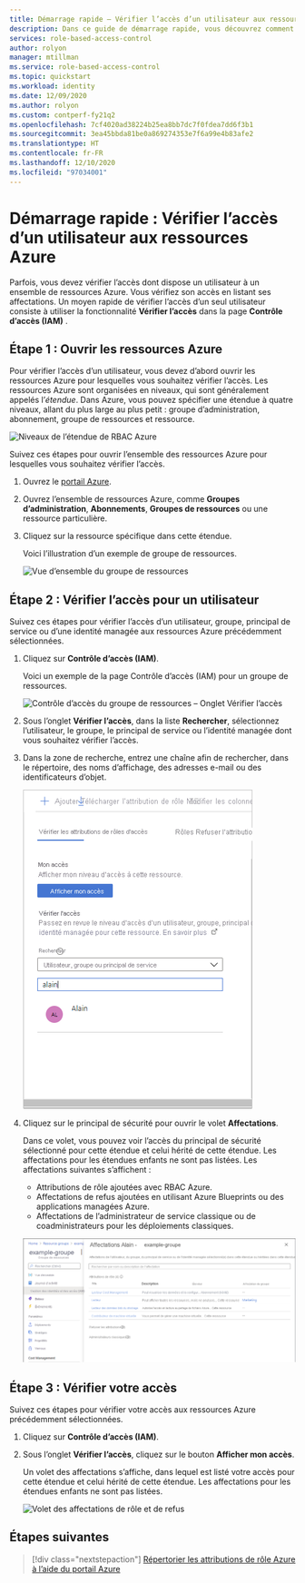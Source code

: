 ```yaml
---
title: Démarrage rapide – Vérifier l’accès d’un utilisateur aux ressources Azure – RBAC Azure
description: Dans ce guide de démarrage rapide, vous découvrez comment vérifier votre accès ou celui d’un autre utilisateur aux ressources Azure avec le portail Azure et le contrôle d’accès en fonction du rôle Azure (RBAC Azure).
services: role-based-access-control
author: rolyon
manager: mtillman
ms.service: role-based-access-control
ms.topic: quickstart
ms.workload: identity
ms.date: 12/09/2020
ms.author: rolyon
ms.custom: contperf-fy21q2
ms.openlocfilehash: 7cf4020ad38224b25ea8bb7dc7f0fdea7dd6f3b1
ms.sourcegitcommit: 3ea45bbda81be0a869274353e7f6a99e4b83afe2
ms.translationtype: HT
ms.contentlocale: fr-FR
ms.lasthandoff: 12/10/2020
ms.locfileid: "97034001"
---
```

# <a name="quickstart-check-access-for-a-user-to-azure-resources"></a>Démarrage rapide : Vérifier l’accès d’un utilisateur aux ressources Azure

Parfois, vous devez vérifier l’accès dont dispose un utilisateur à un ensemble de ressources Azure. Vous vérifiez son accès en listant ses affectations. Un moyen rapide de vérifier l’accès d’un seul utilisateur consiste à utiliser la fonctionnalité **Vérifier l’accès** dans la page **Contrôle d’accès (IAM)** .

## <a name="step-1-open-the-azure-resources"></a>Étape 1 : Ouvrir les ressources Azure

Pour vérifier l’accès d’un utilisateur, vous devez d’abord ouvrir les ressources Azure pour lesquelles vous souhaitez vérifier l’accès. Les ressources Azure sont organisées en niveaux, qui sont généralement appelés l’*étendue*. Dans Azure, vous pouvez spécifier une étendue à quatre niveaux, allant du plus large au plus petit : groupe d’administration, abonnement, groupe de ressources et ressource.

![Niveaux de l’étendue de RBAC Azure](../../includes/role-based-access-control/media/scope-levels.png)

Suivez ces étapes pour ouvrir l’ensemble des ressources Azure pour lesquelles vous souhaitez vérifier l’accès.

1. Ouvrez le [portail Azure](https://portal.azure.com).

1. Ouvrez l’ensemble de ressources Azure, comme **Groupes d’administration**, **Abonnements**, **Groupes de ressources** ou une ressource particulière.

1. Cliquez sur la ressource spécifique dans cette étendue.

    Voici l’illustration d’un exemple de groupe de ressources.

    ![Vue d’ensemble du groupe de ressources](./media/check-access/rg-overview.png)

## <a name="step-2-check-access-for-a-user"></a>Étape 2 : Vérifier l’accès pour un utilisateur

Suivez ces étapes pour vérifier l’accès d’un utilisateur, groupe, principal de service ou d’une identité managée aux ressources Azure précédemment sélectionnées.

1. Cliquez sur **Contrôle d’accès (IAM)**.

    Voici un exemple de la page Contrôle d’accès (IAM) pour un groupe de ressources.

    ![Contrôle d’accès du groupe de ressources – Onglet Vérifier l’accès](./media/check-access/rg-access-control.png)

1. Sous l’onglet **Vérifier l’accès**, dans la liste **Rechercher**, sélectionnez l’utilisateur, le groupe, le principal de service ou l’identité managée dont vous souhaitez vérifier l’accès.

1. Dans la zone de recherche, entrez une chaîne afin de rechercher, dans le répertoire, des noms d’affichage, des adresses e-mail ou des identificateurs d’objet.

    ![Liste de sélection Vérifier l’accès](./media/shared/rg-check-access-select.png)

1. Cliquez sur le principal de sécurité pour ouvrir le volet **Affectations**.

    Dans ce volet, vous pouvez voir l’accès du principal de sécurité sélectionné pour cette étendue et celui hérité de cette étendue. Les affectations pour les étendues enfants ne sont pas listées. Les affectations suivantes s’affichent :

    - Attributions de rôle ajoutées avec RBAC Azure.
    - Affectations de refus ajoutées en utilisant Azure Blueprints ou des applications managées Azure.
    - Affectations de l’administrateur de service classique ou de coadministrateurs pour les déploiements classiques. 

    ![Volet des affectations de rôle et de refus pour un utilisateur](./media/shared/rg-check-access-assignments-user.png)

## <a name="step-3-check-your-access"></a>Étape 3 : Vérifier votre accès

Suivez ces étapes pour vérifier votre accès aux ressources Azure précédemment sélectionnées.

1. Cliquez sur **Contrôle d’accès (IAM)**.

1. Sous l’onglet **Vérifier l’accès**, cliquez sur le bouton **Afficher mon accès**.

    Un volet des affectations s’affiche, dans lequel est listé votre accès pour cette étendue et celui hérité de cette étendue. Les affectations pour les étendues enfants ne sont pas listées.

    ![Volet des affectations de rôle et de refus](./media/check-access/rg-check-access-assignments.png)

## <a name="next-steps"></a>Étapes suivantes

> [!div class="nextstepaction"]
> [Répertorier les attributions de rôle Azure à l’aide du portail Azure](role-assignments-list-portal.md)
